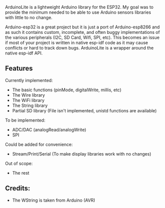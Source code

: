 ArduinoLite is a lightweight Arduino library for the ESP32. My goal was to provide the minimum needed to be able to use Arduino sensors libraries with little to no change.

Arduino-esp32 is a great project but it is just a port of Arduino-esp8266 and as such it contains custom, incomplete, 
and often buggy implementations of the various peripherals (I2C, SD Card, Wifi, SPI, etc). This becomes an issue if
most of your project is written in native esp-idf code as it may cause conflicts or hard to track down bugs. ArduinoLite
is a wrapper around the native esp-idf API.

## Features

Currently implemented:
- The basic functions (pinMode, digitalWrite, millis, etc)
- The Wire library
- The WiFi library
- The String library
- Partial SD library (File isn't implemented, unistd functions are available)

To be implemented:
- ADC/DAC (analogRead/analogWrite)
- SPI

Could be added for convenience:
- Stream/Print/Serial (To make display libraries work with no changes)

Out of scope:
- The rest


## Credits:
- The WString is taken from Arduino (AVR)
